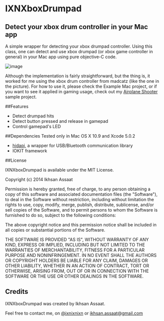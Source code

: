 IXNXboxDrumpad
====================

## Detect your xbox drum controller in your Mac app
A simple wrapper for detecting your xbox drumpad controller. Using this class, one can detect and use xbox drumpad (or xbox game controller in general) in your Mac app using pure objective-C code.

![image](https://raw.github.com/ixnixnixn/IXNXBOXDrumpad/master/madcatz-xbox-drumpad.jpg)

Although the implementation is fairly straightforward, but the thing is, it worked for me using the xbox drum controller from madcatz (like the one in the picture). For how to use it, please check the Example Mac project, or if you want to see it applied in gaming usage, check out my [Airplane Shooter](https://github.com/ixnixnixn/AirplaneShooter) sample project.

##Features
* Detect drumpad hits
* Detect button pressed and release in gamepad
* Control gamepad's LED

##Dependencies
Tested only in Mac OS X 10.9 and Xcode 5.0.2

* [hidapi](https://github.com/signal11/hidapi), a wrapper for USB/Bluetooth communication library
* IOKIT framework

##License

IXNXboxDrumpad is available under the MIT License.

Copyright (c) 2014 Ikhsan Assaat

Permission is hereby granted, free of charge, to any person obtaining a copy
of this software and associated documentation files (the "Software"), to deal
in the Software without restriction, including without limitation the rights
to use, copy, modify, merge, publish, distribute, sublicense, and/or sell
copies of the Software, and to permit persons to whom the Software is
furnished to do so, subject to the following conditions:

The above copyright notice and this permission notice shall be included in
all copies or substantial portions of the Software.

THE SOFTWARE IS PROVIDED "AS IS", WITHOUT WARRANTY OF ANY KIND, EXPRESS OR
IMPLIED, INCLUDING BUT NOT LIMITED TO THE WARRANTIES OF MERCHANTABILITY,
FITNESS FOR A PARTICULAR PURPOSE AND NONINFRINGEMENT. IN NO EVENT SHALL THE
AUTHORS OR COPYRIGHT HOLDERS BE LIABLE FOR ANY CLAIM, DAMAGES OR OTHER
LIABILITY, WHETHER IN AN ACTION OF CONTRACT, TORT OR OTHERWISE, ARISING FROM,
OUT OF OR IN CONNECTION WITH THE SOFTWARE OR THE USE OR OTHER DEALINGS IN
THE SOFTWARE.

## Credits

IXNXboxDrumpad was created by Ikhsan Assaat. 

Feel free to contact me, on [@ixnixnixn](http://twitter.com/ixnixnixn) or [ikhsan.assaat@gmail.com](mailto:ikhsan.assaat@gmail.com)

